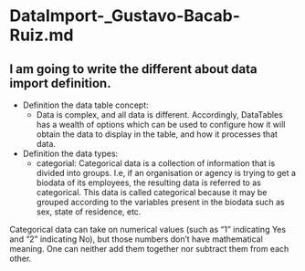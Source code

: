 # DataImport-_Gustavo-Bacab-Ruiz.md
## I am going to write the different about data import definition. 

* Definition the data table concept:
  * Data is complex, and all data is different. Accordingly, DataTables has a wealth of options which can be used to configure how it will obtain the data to display in the table, and how it processes that data.
* Definition the data types:
  * categorial: Categorical data is a collection of information that is divided into groups. I.e, if an organisation or agency is trying to get a biodata of its employees, the resulting data is referred to as categorical. This data is called categorical because it may be grouped according to the variables present in the biodata such as sex, state of residence, etc.

Categorical data can take on numerical values (such as “1” indicating Yes and “2” indicating No), but those numbers don’t have mathematical meaning. One can neither add them together nor subtract them from each other. 
